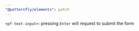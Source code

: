 ```yaml
---
"@patternfly/elements": patch
---
```

`<pf-text-input>`: pressing `Enter` will request to submit the form
